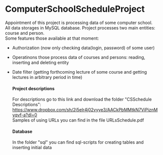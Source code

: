 # ComputerSchoolScheduleProject
Appointment of this project is processing data of some computer school.  
All data storages in MySQL database.
Project processes two main entities: course and person.  <br />
Some features those available at that moment:
* Authorization (now only checking data(login, password) of some user)
- Operatinons those process data of courses and persons: 
  reading, inserting and deleting entity
- Date filter (getting forthcoming lecture of some course and
               getting lectures in arbitrary period in time)
               
  #### Project descriptions
   For descriptions go to this link and download the folder "CSSchedule Descriptions": <br />
   <https://www.dropbox.com/sh/2j5elr4j02vyye3/AACkPbMMtkN7ViPiznMyqvf-a?dl=0> <br />
   Samples of using URLs you can find in the file URLsSchedule.pdf
  #### Database 
   In the folder "sql" you can find sql-scripts for creating tables and inserting initial data
